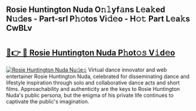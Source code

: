 ## Rosie Huntington Nuda O𝚗𝚕yf𝚊ns L𝚎a𝚔ed N𝚞𝚍es - Part-srl P𝚑𝚘tos Vi𝚍𝚎o - H𝚘𝚝 Part L𝚎a𝚔s CwBLv

# <h2><a href="http://kf0kz9r.oniu.top/?m=Rosie+Huntington+Nuda">🔗👉 🔴 Rosie Huntington Nuda P𝚑ot𝚘𝚜 V𝚒d𝚎o</a></h2>

[![Rosie Huntington Nuda Nu𝚍e𝚜](https://i.imgur.com/0qMVB7G.gif)](http://kf0kz9r.oniu.top/?m=Rosie+Huntington+Nuda)
Virtual dance innovator and web entertainer Rosie Huntington Nuda, celebrated for disseminating dance and lifestyle inspiration through solo and collaborative dance acts and short films. Approachability and authenticity are the keys to Rosie Huntington Nuda's public persona, but the enigma of his private life continues to captivate the public's imagination.  
